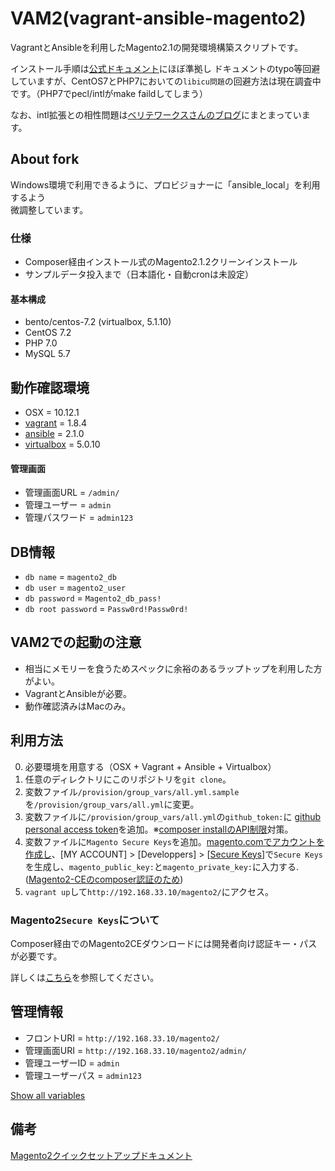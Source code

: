 # VAM2(vagrant-ansible-magento2)
VagrantとAnsibleを利用したMagento2.1の開発環境構築スクリプトです。

インストール手順は[公式ドキュメント](http://devdocs.magento.com/guides/v2.0/install-gde/prereq/integrator_install.html)にほぼ準拠し
ドキュメントのtypo等回避していますが、CentOS7とPHP7においての`libicu問題`の回避方法は現在調査中です。（PHP7でpecl/intlがmake faildしてしまう）

なお、intl拡張との相性問題は[ベリテワークスさんのブログ](https://principle-works.jp/blog/magento2-setup-guide-2016-edition)にまとまっています。

## About fork
Windows環境で利用できるように、プロビジョナーに「ansible_local」を利用するよう  
微調整しています。

### 仕様
- Composer経由インストール式のMagento2.1.2クリーンインストール
- サンプルデータ投入まで（日本語化・自動cronは未設定）

#### 基本構成
- bento/centos-7.2 (virtualbox, 5.1.10)
- CentOS 7.2
- PHP 7.0
- MySQL 5.7

## 動作確認環境
- OSX = 10.12.1
- [vagrant](https://www.vagrantup.com/) = 1.8.4
- [ansible](http://www.ansible.com/) = 2.1.0
- [virtualbox](https://www.virtualbox.org/wiki/Downloads) = 5.0.10

#### 管理画面
- 管理画面URL = `/admin/`
- 管理ユーザー = `admin`
- 管理パスワード = `admin123`

## DB情報
- `db name` = `magento2_db`
- `db user` = `magento2_user`
- `db password` = `Magento2_db_pass!`
- `db root password` = `Passw0rd!Passw0rd!`

## VAM2での起動の注意
- 相当にメモリーを食うためスペックに余裕のあるラップトップを利用した方がよい。
- VagrantとAnsibleが必要。
- 動作確認済みはMacのみ。

## 利用方法
0. 必要環境を用意する（OSX + Vagrant + Ansible + Virtualbox）
0. 任意のディレクトリにこのリポジトリを`git clone`。
0. 変数ファイル`/provision/group_vars/all.yml.sample`を`/provision/group_vars/all.yml`に変更。
0. 変数ファイルに`/provision/group_vars/all.yml`の`github_token:`に [github personal access token](https://help.github.com/articles/creating-an-access-token-for-command-line-use/)を追加。※[composer installのAPI制限](https://getcomposer.org/doc/articles/troubleshooting.md#api-rate-limit-and-oauth-tokens)対策。
0. 変数ファイルに`Magento Secure Keys`を追加。[magento.comでアカウントを作成し](http://magento.com/)、[MY ACCOUNT] > [Developpers] >
[[Secure Keys](http://www.magentocommerce.com/magento-connect/customerdata/secureKeys/list/)]で`Secure Keys`を生成し、`magento_public_key:`と`magento_private_key:`に入力する.([Magento2-CEのcomposer認証のため](http://devdocs.magento.com/guides/v2.0/install-gde/prereq/integrator_install.html#integrator-first-composer-ce))
0. `vagrant up`して`http://192.168.33.10/magento2/`にアクセス。

### Magento2`Secure Keys`について
Composer経由でのMagento2CEダウンロードには開発者向け認証キー・パスが必要です。

詳しくは[こちら](http://devdocs.magento.com/guides/v2.0/install-gde/prereq/connect-auth.html)を参照してください。

## 管理情報
- フロントURI = `http://192.168.33.10/magento2/`
- 管理画面URI = `http://192.168.33.10/magento2/admin/`
- 管理ユーザーID = `admin`
- 管理ユーザーパス = `admin123`

[Show all variables](provision/group_vars/all.yml.sample)

## 備考
[Magento2クイックセットアップドキュメント](http://devdocs.magento.com/guides/v2.0/install-gde/install-quick-ref.html)
